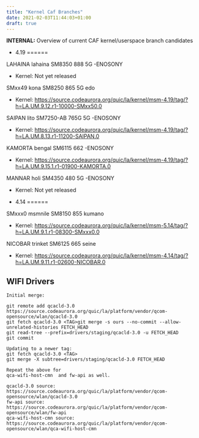 ```yaml
---
title: "Kernel Caf Branches"
date: 2021-02-03T11:44:03+01:00
draft: true
---
```


**INTERNAL:** Overview of current CAF kernel/userspace branch candidates

- 4.19
======

LAHAINA lahaina SM8350 888 5G -ENOSONY
- Kernel: Not yet released

SMxx49 kona SM8250 865 5G edo
- Kernel: https://source.codeaurora.org/quic/la/kernel/msm-4.19/tag/?h=LA.UM.9.12.r1-10000-SMxx50.0

SAIPAN lito SM7250-AB 765G 5G -ENOSONY
- Kernel: https://source.codeaurora.org/quic/la/kernel/msm-4.19/tag/?h=LA.UM.8.13.r1-11200-SAIPAN.0

KAMORTA bengal SM6115 662 -ENOSONY
- Kernel: https://source.codeaurora.org/quic/la/kernel/msm-4.19/tag/?h=LA.UM.9.15.1.r1-01900-KAMORTA.0

MANNAR holi SM4350 480 5G -ENOSONY
- Kernel: Not yet released

- 4.14
======

SMxxx0 msmnile SM8150 855 kumano
- Kernel: https://source.codeaurora.org/quic/la/kernel/msm-5.14/tag/?h=LA.UM.9.1.r1-08300-SMxxx0.0

NICOBAR trinket SM6125 665 seine
- Kernel: https://source.codeaurora.org/quic/la/kernel/msm-4.14/tag/?h=LA.UM.9.11.r1-02600-NICOBAR.0

## WIFI Drivers

```
Initial merge:

git remote add qcacld-3.0 https://source.codeaurora.org/quic/la/platform/vendor/qcom-opensource/wlan/qcacld-3.0
git fetch qcacld-3.0 <TAG>git merge -s ours --no-commit --allow-unrelated-histories FETCH_HEAD
git read-tree --prefix=drivers/staging/qcacld-3.0 -u FETCH_HEAD
git commit

Updating to a newer tag:
git fetch qcacld-3.0 <TAG>
git merge -X subtree=drivers/staging/qcacld-3.0 FETCH_HEAD

Repeat the above for 
qca-wifi-host-cmn  and fw-api as well.

qcacld-3.0 source: https://source.codeaurora.org/quic/la/platform/vendor/qcom-opensource/wlan/qcacld-3.0
fw-api source: https://source.codeaurora.org/quic/la/platform/vendor/qcom-opensource/wlan/fw-api
qca-wifi-host-cmn source: https://source.codeaurora.org/quic/la/platform/vendor/qcom-opensource/wlan/qca-wifi-host-cmn
```
